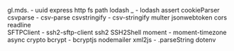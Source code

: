 gl.mds. -
    uuid
    express
    http
    fs
    path
    lodash
    _ - lodash
    assert
    cookieParser
    csvparse - csv-parse
    csvstringify - csv-stringify
    multer
    jsonwebtoken
    cors
    readline   
    SFTPClient - ssh2-sftp-client
    ssh2
    SSH2Shell
    moment - moment-timezone
    async
    crypto
    bcrypt - bcryptjs
    nodemailer
    xml2js - .parseString
    dotenv
        
